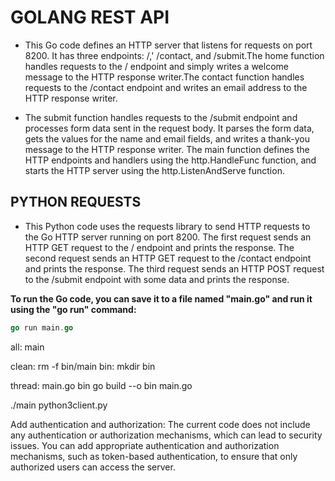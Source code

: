 # GOLANG  REST API

- This Go code defines an HTTP server that listens for requests on port 8200. It has three endpoints: /,' /contact, and /submit.The home function handles requests to the / endpoint and simply writes a welcome message to the HTTP response writer.The contact function handles requests to the /contact endpoint and writes an email address to the HTTP response writer.

- The submit function handles requests to the /submit endpoint and processes form data sent in the request body. It parses the form data, gets the values for the name and email fields, and writes a thank-you message to the HTTP response writer. The main function defines the HTTP endpoints and handlers using the http.HandleFunc function, and starts the HTTP server using the http.ListenAndServe function.

## PYTHON REQUESTS

- This Python code uses the requests library to send HTTP requests to the Go HTTP server running on port 8200.
The first request sends an HTTP GET request to the / endpoint and prints the response. The second request sends an HTTP GET request to the /contact endpoint and prints the response. The third request sends an HTTP POST request to the /submit endpoint with some data and prints the response.

**To run the Go code, you can save it to a file named "main.go" and run it using the "go run" command:**

```go
go run main.go
```

all: main

clean:
 rm -f bin/main
bin:
 mkdir bin

thread: main.go bin
 go build --o bin main.go

./main
python3client.py

Add authentication and authorization: The current code does not include any authentication or authorization mechanisms, which can lead to security issues. You can add appropriate authentication and authorization mechanisms, such as token-based authentication, to ensure that only authorized users can access the server.
